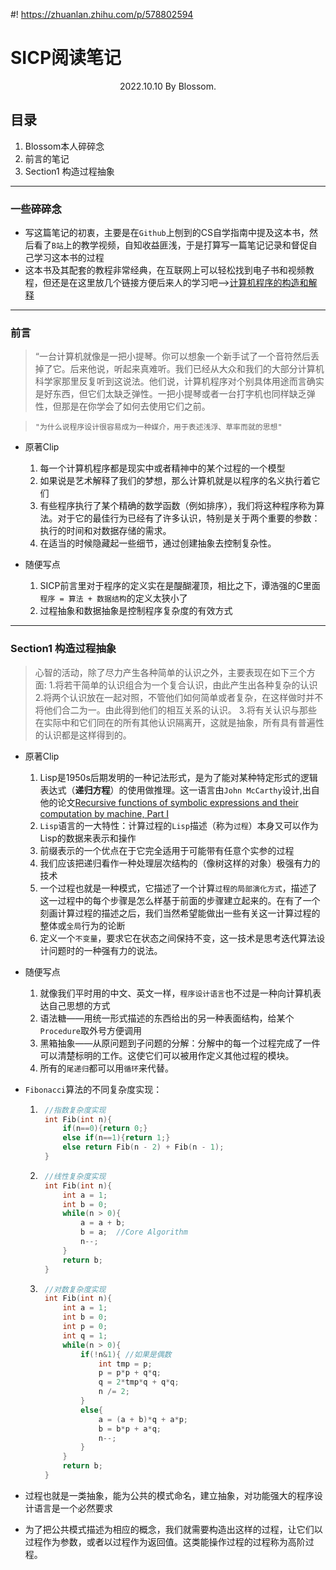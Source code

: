 #! https://zhuanlan.zhihu.com/p/578802594
# SICP阅读笔记

<center> 2022.10.10 
         By Blossom.
</center>

## 目录
1. Blossom本人碎碎念
2. 前言的笔记
3. Section1 构造过程抽象

---
### 一些碎碎念

- 写这篇笔记的初衷，主要是在`Github`上刨到的CS自学指南中提及这本书，然后看了`B站`上的教学视频，自知收益匪浅，于是打算写一篇笔记记录和督促自己学习这本书的过程
- 这本书及其配套的教程非常经典，在互联网上可以轻松找到电子书和视频教程，但还是在这里放几个链接方便后来人的学习吧——>[计算机程序的构造和解释](https://github.com/DeathKing/Learning-SICP)

---

### 前言

>“一台计算机就像是一把小提琴。你可以想象一个新手试了一个音符然后丢掉了它。后来他说，听起来真难听。我们已经从大众和我们的大部分计算机科学家那里反复听到这说法。他们说，计算机程序对个别具体用途而言确实是好东西，但它们太缺乏弹性。一把小提琴或者一台打字机也同样缺乏弹性，但那是在你学会了如何去使用它们之前。

>     "为什么说程序设计很容易成为一种媒介，用于表述浅浮、草率而就的思想"

- 原著Clip

    1. 每一个计算机程序都是现实中或者精神中的某个过程的一个模型
    2. 如果说是艺术解释了我们的梦想，那么计算机就是以程序的名义执行着它们
    3. 有些程序执行了某个精确的数学函数（例如排序），我们将这种程序称为算法。对于它的最佳行为已经有了许多认识，特别是关于两个重要的参数：执行的时间和对数据存储的需求。
    4. 在适当的时候隐藏起一些细节，通过创建抽象去控制复杂性。

- 随便写点

    1. SICP前言里对于程序的定义实在是醍醐灌顶，相比之下，谭浩强的C里面`程序 = 算法 + 数据结构`的定义太狭小了
    2. 过程抽象和数据抽象是控制程序复杂度的有效方式

---

### Section1 构造过程抽象


> 心智的活动，除了尽力产生各种简单的认识之外，主要表现在如下三个方面:
> 1.将若干简单的认识组合为一个复合认识，由此产生出各种复杂的认识
2.将两个认识放在一起对照，不管他们如何简单或者复杂，在这样做时并不将他们合二为一。由此得到他们的相互关系的认识。
3.将有关认识与那些在实际中和它们同在的所有其他认识隔离开，这就是抽象，所有具有普遍性的认识都是这样得到的。

- 原著Clip

    1. Lisp是1950s后期发明的一种记法形式，是为了能对某种特定形式的逻辑表达式（**递归方程**）的使用做推理。这一语言由`John McCarthy`设计,出自他的论文[Recursive functions of symbolic expressions and their computation by machine, Part I](https://readpaper.com/paper/2045255985)
    2. `Lisp`语言的一大特性：计算过程的`Lisp`描述（称为`过程`）本身又可以作为Lisp的数据来表示和操作
    3. 前缀表示的一个优点在于它完全适用于可能带有任意个实参的过程
    4. 我们应该把递归看作一种处理层次结构的（像树这样的对象）极强有力的技术
    5. 一个过程也就是一种模式，它描述了一个计算`过程的局部演化方式`，描述了这一过程中的每个步骤是怎么样基于前面的步骤建立起来的。在有了一个刻画计算过程的描述之后，我们当然希望能做出一些有关这一计算过程的整体或`全局`行为的论断
    6. 定义一个`不变量`，要求它在状态之间保持不变，这一技术是思考迭代算法设计问题时的一种强有力的说法。


- 随便写点

     1. 就像我们平时用的中文、英文一样，`程序设计语言`也不过是一种向计算机表达自己思想的方式
     2. 语法糖——用统一形式描述的东西给出的另一种表面结构，给某个`Procedure`取外号方便调用
     3. 黑箱抽象——从原问题到子问题的分解：分解中的每一个过程完成了一件可以清楚标明的工作。这使它们可以被用作定义其他过程的模块。
     4. 所有的`尾递归`都可以用`循环`来代替。


- `Fibonacci`算法的不同复杂度实现：

    1. ```c
        //指数复杂度实现
        int Fib(int n){
            if(n==0){return 0;}
            else if(n==1){return 1;}
            else return Fib(n - 2) + Fib(n - 1);
        }
        ```
    2. ```c
        //线性复杂度实现
        int Fib(int n){
            int a = 1;
            int b = 0;
            while(n > 0){
                a = a + b;
                b = a;  //Core Algorithm
                n--;
            }
            return b; 
        }
        ```

    3. ```c
        //对数复杂度实现
        int Fib(int n){
            int a = 1;
            int b = 0;
            int p = 0;
            int q = 1;
            while(n > 0){
                if(!n&1){ //如果是偶数
                    int tmp = p;
                    p = p*p + q*q;
                    q = 2*tmp*q + q*q;
                    n /= 2;
                }
                else{
                    a = (a + b)*q + a*p;
                    b = b*p + a*q;
                    n--;
                }
            }
            return b;
        }


        ```


- 过程也就是一类抽象，能为公共的模式命名，建立抽象，对功能强大的程序设计语言是一个必然要求
- 为了把公共模式描述为相应的概念，我们就需要构造出这样的过程，让它们以过程作为参数，或者以过程作为返回值。这类能操作过程的过程称为高阶过程。

